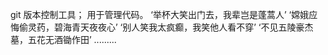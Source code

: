 git
版本控制工具；
用于管理代码。
‘举杯大笑出门去，我辈岂是蓬蒿人’
‘嫦娥应悔偷灵药，碧海青天夜夜心’
‘别人笑我太疯癫，我笑他人看不穿’
‘不见五陵豪杰墓，五花无酒锄作田’
.........
